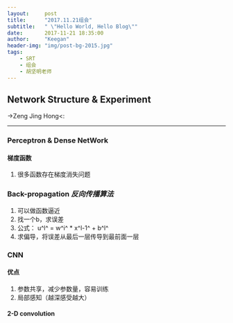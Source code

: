 ```yaml
---
layout:     post
title:      "2017.11.21组会"
subtitle:   " \"Hello World, Hello Blog\""
date:       2017-11-21 18:35:00
author:     "Keegan"
header-img: "img/post-bg-2015.jpg"
tags:
    - SRT
    - 组会
    - 胡坚明老师
---
```



## Network Structure & Experiment

->Zeng Jing Hong<:

---
### Perceptron & Dense NetWork
#### 梯度函数
1. 很多函数存在梯度消失问题

### Back-propagation  *反向传播算法*
1. 可以做函数逼近
2. 找一个b，求误差
3. 公式： u^l^ = w^i^ \* x^l-1^ + b^l^ 
4. 求偏导，将误差从最后一层传导到最前面一层

### CNN
#### 优点
1. 参数共享，减少参数量，容易训练
2. 局部感知（越深感受越大）

#### 2-D convolution

